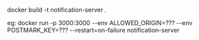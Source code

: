 

docker build -t notification-server .

eg:
docker run -p 3000:3000 --env ALLOWED_ORIGIN=??? --env POSTMARK_KEY=??? --restart=on-failure notification-server
